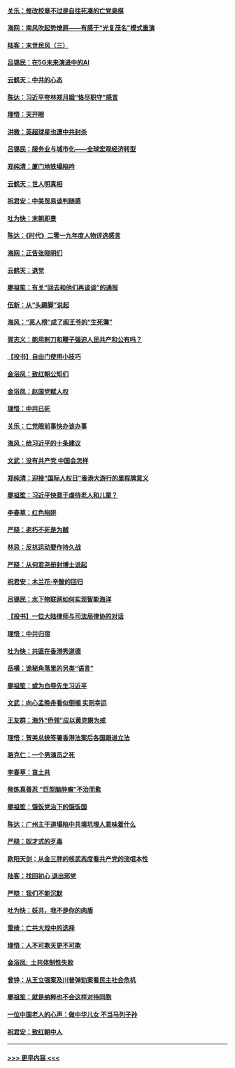 #### [关乐：修改校章不过是自往死凑的亡党臭棋](../pages/nsc993/n11735097.md?t=12210544) 
#### [海网：南风吹起势燎原——有感于“光复茂名”模式重演](../pages/nsc993/n11732308.md?t=12210544) 
#### [陆客：末世民风（三）](../pages/nsc993/n11732211.md?t=12210544) 
#### [吕锡民：在5G未来演进中的AI](../pages/nsc993/n11730010.md?t=12210544) 
#### [云鹤天：中共的心态](../pages/nsc993/n11729906.md?t=12210544) 
#### [陈达：习近平夸林郑月娥“恪尽职守”感言](../pages/nsc993/n11729881.md?t=12210544) 
#### [理悟：天开眼](../pages/nsc993/n11729699.md?t=12210544) 
#### [洪微：英超球星也遭中共封杀](../pages/nsc993/n11727243.md?t=12210544) 
#### [吕锡民：服务业与城市化——全球宏观经济转型](../pages/nsc993/n11725845.md?t=12210544) 
#### [郑纯清：厦门地铁塌陷吟](../pages/nsc993/n11725813.md?t=12210544) 
#### [云鹤天：世人明真相](../pages/nsc993/n11725621.md?t=12210544) 
#### [祝君安：中美贸易谈判随感](../pages/nsc993/n11725609.md?t=12210544) 
#### [吐为快：末朝即景](../pages/nsc993/n11723365.md?t=12210544) 
#### [陈达：《时代》二零一九年度人物评选感言](../pages/nsc993/n11723337.md?t=12210544) 
#### [海网：正告张晓明们](../pages/nsc993/n11723228.md?t=12210544) 
#### [云鹤天：退党](../pages/nsc993/n11723056.md?t=12210544) 
#### [廖祖笙：有关“回去和他们再谈谈”的通报](../pages/nsc993/n11722442.md?t=12210544) 
#### [伍新：从“头踢脚”说起](../pages/nsc993/n11722429.md?t=12210544) 
#### [海风：“恶人榜”成了阎王爷的“生死簿”](../pages/nsc993/n11722272.md?t=12210544) 
#### [胥志义：能用剌刀和鞭子强迫人民共产和公有吗？](../pages/nsc993/n11720569.md?t=12210544) 
#### [【投书】自由门使用小技巧](../pages/nsc993/n11720180.md?t=12210544) 
#### [金浴凤：致红朝公知们](../pages/nsc993/n11720563.md?t=12210544) 
#### [金浴凤：赵国党赋人权](../pages/nsc993/n11720533.md?t=12210544) 
#### [理悟：中共已死](../pages/nsc993/n11720233.md?t=12210544) 
#### [关乐：亡党眼前事快办该办事](../pages/nsc993/n11719160.md?t=12210544) 
#### [海风：给习近平的十条建议](../pages/nsc993/n11717616.md?t=12210544) 
#### [文武：没有共产党 中国会怎样](../pages/nsc993/n11717584.md?t=12210544) 
#### [郑纯清：迎接“国际人权日”香港大游行的里程牌意义](../pages/nsc993/n11717417.md?t=12210544) 
#### [廖祖笙：习近平快意于虐待老人和儿童？](../pages/nsc993/n11715313.md?t=12210544) 
#### [李春草：红色陷阱](../pages/nsc993/n11715029.md?t=12210544) 
#### [严晓：老朽不死是为贼](../pages/nsc993/n11712910.md?t=12210544) 
#### [林忌：反抗运动要作持久战](../pages/nsc993/n11712623.md?t=12210544) 
#### [严晓：从何君尧册封博士说起](../pages/nsc993/n11712465.md?t=12210544) 
#### [祝君安：木兰花·辛酸的回归](../pages/nsc993/n11712381.md?t=12210544) 
#### [吕锡民：水下物联网如何实现智能海洋](../pages/nsc993/n11711158.md?t=12210544) 
#### [【投书】一位大陆律师与司法局律协的对话](../pages/nsc993/n11709675.md?t=12210544) 
#### [理悟：中共归宿](../pages/nsc993/n11710059.md?t=12210544) 
#### [吐为快：共匪在香港秀道德](../pages/nsc993/n11709979.md?t=12210544) 
#### [岳横：诡秘角落里的另类“语言”](../pages/nsc993/n11709792.md?t=12210544) 
#### [廖祖笙：或为白卷先生习近平](../pages/nsc993/n11708330.md?t=12210544) 
#### [文武：向心孟晚舟看似倒楣 实则幸运](../pages/nsc993/n11708236.md?t=12210544) 
#### [王友群：海外“侨领”应以黄克锵为戒](../pages/nsc993/n11706176.md?t=12210544) 
#### [理悟：贺美总统签署香港法案后各国跟进立法](../pages/nsc993/n11706853.md?t=12210544) 
#### [骆克仁：一个男演员之死](../pages/nsc993/n11706677.md?t=12210544) 
#### [李春草：哀土共](../pages/nsc993/n11706255.md?t=12210544) 
#### [修炼真善忍 “巨型脑肿瘤”不治而愈](../pages/nsc993/n11705340.md?t=12210544) 
#### [廖祖笙：饿饭党治下的饿饭国](../pages/nsc993/n11705085.md?t=12210544) 
#### [陈达：广州主干道塌陷中共填坑埋人意味着什么](../pages/nsc993/n11705046.md?t=12210544) 
#### [严晓：奴才式的歹毒](../pages/nsc993/n11704826.md?t=12210544) 
#### [欧阳天剑：从金三胖的核武态度看共产党的流氓本性](../pages/nsc993/n11702238.md?t=12210544) 
#### [陆客：找回初心 退出邪党](../pages/nsc993/n11702213.md?t=12210544) 
#### [严晓：我们不能沉默](../pages/nsc993/n11702110.md?t=12210544) 
#### [吐为快：妖共，我不是你的肉盾](../pages/nsc993/n11701366.md?t=12210544) 
#### [雪绮：亡共大戏中的选择](../pages/nsc993/n11699922.md?t=12210544) 
#### [理悟：人不可欺天更不可欺](../pages/nsc993/n11699657.md?t=12210544) 
#### [金浴凤:  土共体制性失败](../pages/nsc993/n11699361.md?t=12210544) 
#### [曾铮：从王立强案及川普弹劾案看民主社会危机](../pages/nsc993/n11699318.md?t=12210544) 
#### [廖祖笙：就是纳粹也不会这样对待同胞](../pages/nsc993/n11697658.md?t=12210544) 
#### [一位中国老人的心声：做中华儿女 不当马列子孙](../pages/nsc993/n11697525.md?t=12210544) 
#### [祝君安：致红朝中人](../pages/nsc993/n11697518.md?t=12210544) 

----
#### [ >>> 更早内容 <<< ](../indexes/nsc993-earlier.md)
